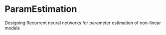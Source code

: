 # ParamEstimation
Designing Recurrent neural networks for parameter estimation of non-linear models

